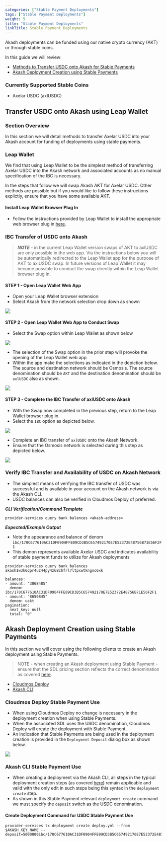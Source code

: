 ```yaml
---
categories: ["Stable Payment Deployments"]
tags: ["Stable Payment Deployments"]
weight: 5
title: "Stable Payment Deployments"
linkTitle: Stable Payment Deployments
---
```


Akash deployments can be funded using our native crypto currency (AKT) or through stable coins.

In this guide we will review:

- [Methods to Transfer USDC onto Akash for Stable Payments](#methods-to-transfer-usdc-onto-akash-for-stable-payments)
- [Akash Deployment Creation using Stable Payments](#akash-deployment-creation-using-stable-payments)

### Currently Supported Stable Coins

- Axelar USDC (axlUSDC)

## Transfer USDC onto Akash using Leap Wallet

### Section Overview

In this section we will detail methods to transfer Axelar USDC into your Akash account for funding of deployments using stable payments.

### Leap Wallet

We find that using Leap Wallet to be the simplest method of transferring Axelar USDC into the Akash network and associated accounts as no manual specification of the IBC is necessary.

In the steps that follow we will swap Akash AKT for Axelar USDC. Other methods are possible but if you would like to follow these instructions explictly, ensure that you have some available AKT.

#### Install Leap Wallet Browser Plug In

- Follow the instructions provided by Leap Wallet to install the appropriate web browser plug in [here](https://www.leapwallet.io/download).

### IBC Transfer of USDC onto Akash

> _**NOTE**_ - in the current Leap Wallet version swaps of AKT to axlUSDC are only possible in the web app. Via the instructions below you will be automatically redirected to the Leap Wallet app for the purpose of AKT to axlUSDC swap. In future versions of Leap Wallet it may become possible to conduct the swap directly within the Leap Wallet browser plug in.

#### STEP 1 - Open Leap Wallet Web App

- Open your Leap Wallet browser extension
- Select Akash from the network selection drop down as shown

![](../../assets/leapWalletWithAkashSelected.png)

#### STEP 2 - Open Leap Wallet Web App to Conduct Swap

- Select the Swap option within Leap Wallet as shown below

![](../../assets/leapWalletInitiateWebApp.png)

- The selection of the Swap option in the prior step will provoke the opening of the Leap Wallet web app
- Within the app make the selections as indicated in the depiction below. The source and destination network should be Osmosis. The source denomination should be `AKT` and the destination denomination should be `axlUSDC` also as shown.

![](../../assets/ibcSwap.png)

#### STEP 3 - Complete the IBC Transfer of axlUSDC onto Akash

- With the Swap now completed in the previous step, return to the Leap Wallet browser plug in.
- Select the `IBC` option as depicted below.

![](../../assets/initiateIBC.png)

- Complete an IBC transfer of `axlUSDC` onto the Akash Network.
- Ensure that the Osmosis network is selected during this step as depicted below.

![](../../assets/sendOntoAkash.png)

### Verify IBC Transfer and Availability of USDC on Akash Network

- The simplest means of verifying the IBC transfer of USDC was successful and is available in your account on the Akash network is via the Akash CLI.
- USDC balances can also be verified in Cloudmos Deploy of preferred.

_**CLI Verification/Command Template**_

```
provider-services query bank balances <akash-address>
```

_**Expected/Example Output**_

- Note the appearance and balance of denom `ibc/170C677610AC31DF0904FFE09CD3B5C657492170E7E52372E48756B71E56F2F1`
- This demon represents available Axelar USDC and indicates availability of stable payment funds to utilize for Akash deployments

```
provider-services query bank balances akash1w3k6qpr4uz44py4z68chfrl7ltpxwtkngnc6xk

balances:
- amount: "3068485"
  denom: ibc/170C677610AC31DF0904FFE09CD3B5C657492170E7E52372E48756B71E56F2F1
- amount: "8650845"
  denom: uakt
pagination:
  next_key: null
  total: "0"
```

## Akash Deployment Creation using Stable Payments

In this section we will cover using the following clients to create an Akash deployment using Stable Payments.

> NOTE - when creating an Akash deployment using Stable Payment - ensure that the SDL pricing section reflects the correct denomination as covered [here](/docs/getting-started/stack-definition-language#stable-payment).

- [Cloudmos Deploy](#cloudmos-deploy-stable-payment-use)
- [Akash CLI](#akash-cli-stable-payment-use)

### Cloudmos Deploy Stable Payment Use

- When using Cloudmos Deploy no change is necessary in the deployment creation when using Stable Payments.
- When the associated SDL uses the USDC denomination, Cloudmos Deploy will create the deployment with Stable Payment.
- An indication that Stable Payments are being used in the deployment creation is provided in the `Deployment Deposit` dialog box as shown below.

![](../../assets/cloudmosStable.png)

### Akash CLI Stable Payment Use

- When creating a deployment via the Akash CLI, all steps in the typical deployment creation steps (as covered [here](/docs/deployments/akash-cli/installation/)) remain applicable and valid with the only edit in such steps being this syntax in the `deployment create` step.
- As shown in this Stable Payment relevant `deployment create` command we must specify the `deposit` switch as the USDC denomination.

#### Create Deployment Command for USDC Stable Payment Use

```
provider-services tx deployment create deploy.yml --from $AKASH_KEY_NAME --deposit=5000000ibc/170C677610AC31DF0904FFE09CD3B5C657492170E7E52372E48756B71E56F2F1
```
